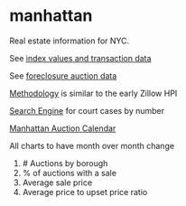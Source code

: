 # manhattan
Real estate information for NYC.

See [index values and transaction data](https://ivoytov.github.io/manhattan/)

See [foreclosure auction data](https://ivoytov.github.io/manhattan/auctions.html)

[Methodology](https://www.zillow.com/tech/weighted-repeat-sales/) is similar to the early Zillow HPI 

[Search Engine](https://iapps.courts.state.ny.us/nyscef/CaseSearch) for court cases by number

[Manhattan Auction Calendar](https://www.nycourts.gov/legacypdfs/courts/1jd/supctmanh/foreclosures/auctions.pdf)

All charts to have month over month change
1. \# Auctions by borough 
2. % of auctions with a sale
3. Average sale price
4. Average price to upset price ratio